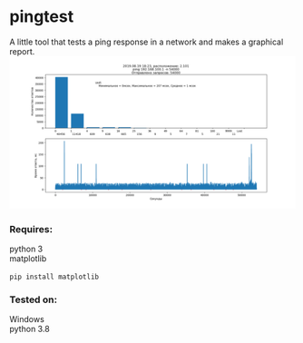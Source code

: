 # pingtest
A little tool that tests a ping response in a network and makes a graphical report.
![Пример](https://github.com/balduser/pingtest/blob/main/logo.png)
### Requires:
python 3  
matplotlib

`pip install matplotlib`

### Tested on:
Windows  
python 3.8
